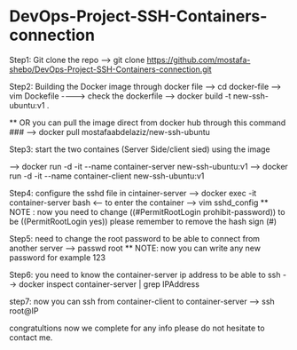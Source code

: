 # DevOps-Project-SSH-Containers-connection

Step1: Git clone the repo
--> git clone https://github.com/mostafa-shebo/DevOps-Project-SSH-Containers-connection.git

Step2: Building the Docker image through docker file
--> cd docker-file
--> vim Dockefile ----> check the dockerfile
--> docker build -t new-ssh-ubuntu:v1 .

** OR you can pull the image direct from docker hub through this command ###
--> docker pull mostafaabdelaziz/new-ssh-ubuntu

Step3: start the two containes (Server Side/client sied) using the image

--> docker run -d -it --name container-server new-ssh-ubuntu:v1
--> docker run -d -it --name container-client new-ssh-ubuntu:v1

Step4: configure the sshd file in cintainer-server 
--> docker exec -it  container-server bash <-- to enter the container 
--> vim sshd_config 
** NOTE : now you need to change ((#PermitRootLogin prohibit-password)) to be ((PermitRootLogin yes)) please remember to remove the hash sign (#)

Step5: need to change the root password to be able to connect from another server
--> passwd root 
** NOTE: now you can write any new password for example 123

Step6: you need to know the container-server ip address to be able to ssh 
--> docker inspect container-server | grep IPAddress

step7: now you can ssh from container-client to container-server
--> ssh root@IP 

congratultions now we complete for any info please do not hesitate to contact me.
